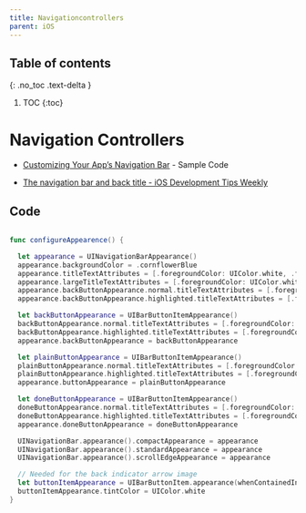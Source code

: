 ```yaml
---
title: Navigationcontrollers
parent: iOS
---
```


## Table of contents
{: .no_toc .text-delta }

1. TOC
{:toc}

<!--- Everything above this is generated --->

# Navigation Controllers

- [Customizing Your App’s Navigation Bar](https://developer.apple.com/documentation/uikit/uinavigationcontroller/customizing_your_app_s_navigation_bar) - Sample Code

 - [The navigation bar and back title - iOS Development Tips Weekly](https://www.lynda.com/iOS-tutorials/navigation-bar-back-title/633856/750767-4.html)

## Code

```swift

func configureAppearence() {

  let appearance = UINavigationBarAppearance()
  appearance.backgroundColor = .cornflowerBlue
  appearance.titleTextAttributes = [.foregroundColor: UIColor.white, .font: UIFont(name: "Lobster-Regular", size: 20)!]
  appearance.largeTitleTextAttributes = [.foregroundColor: UIColor.white, .font: UIFont(name: "Lobster-Regular", size: 36)!]
  appearance.backButtonAppearance.normal.titleTextAttributes = [.foregroundColor: UIColor.white, .font: UIFont(name: "OpenSans-SemiBold", size: 16)!]
  appearance.backButtonAppearance.highlighted.titleTextAttributes = [.foregroundColor: UIColor.white, .font: UIFont(name: "OpenSans-SemiBold", size: 16)!]

  let backButtonAppearance = UIBarButtonItemAppearance()
  backButtonAppearance.normal.titleTextAttributes = [.foregroundColor: UIColor.white, .font: UIFont(name: "OpenSans-Regular", size: 16)!]
  backButtonAppearance.highlighted.titleTextAttributes = [.foregroundColor: UIColor.white, .font: UIFont(name: "OpenSans-Regular", size: 16)!]
  appearance.backButtonAppearance = backButtonAppearance

  let plainButtonAppearance = UIBarButtonItemAppearance()
  plainButtonAppearance.normal.titleTextAttributes = [.foregroundColor: UIColor.white, .font: UIFont(name: "OpenSans-Regular", size: 16)!]
  plainButtonAppearance.highlighted.titleTextAttributes = [.foregroundColor: UIColor.white, .font: UIFont(name: "OpenSans-Regular", size: 16)!]
  appearance.buttonAppearance = plainButtonAppearance

  let doneButtonAppearance = UIBarButtonItemAppearance()
  doneButtonAppearance.normal.titleTextAttributes = [.foregroundColor: UIColor.white, .font: UIFont(name: "OpenSans-SemiBold", size: 16)!]
  doneButtonAppearance.highlighted.titleTextAttributes = [.foregroundColor: UIColor.white, .font: UIFont(name: "OpenSans-SemiBold", size: 16)!]
  appearance.doneButtonAppearance = doneButtonAppearance

  UINavigationBar.appearance().compactAppearance = appearance
  UINavigationBar.appearance().standardAppearance = appearance
  UINavigationBar.appearance().scrollEdgeAppearance = appearance

  // Needed for the back indicator arrow image
  let buttonItemAppearance = UIBarButtonItem.appearance(whenContainedInInstancesOf: [UINavigationBar.self])
  buttonItemAppearance.tintColor = UIColor.white        
}

```

